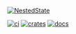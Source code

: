 [![NestedState](https://img.shields.io/NestedState-ff3f90.svg)]()


[![ci](https://github.com/denoland/rusty_v8/workflows/ci/badge.svg?branch=master)](https://github.com/denoland)
[![crates](https://img.shields.io/crates/v/rusty_v8.svg)](https://crates.io/crates/rusty_v8)
[![docs](https://docs.rs/rusty_v8/badge.svg)](https://docs.rs/rusty_v8)
